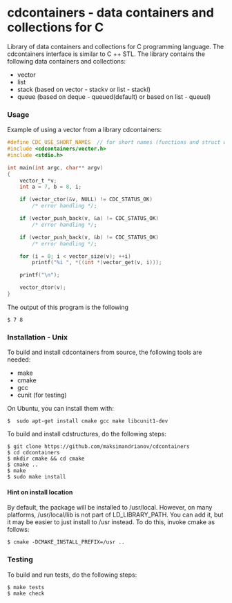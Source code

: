 # cdcontainers - data containers and collections for C

Library of data containers and collections for C programming language. The cdcontainers interface is similar to C ++ STL.
The library contains the following data containers and collections:
* vector
* list
* stack (based on vector - stackv or list - stackl)
* queue (based on deque - queued(default) or based on list - queuel)



### Usage

Example of using a vector from a library cdcontainers:

```c
#define CDC_USE_SHORT_NAMES  // for short names (functions and struct without prefix cdc_*)
#include <cdcontainers/vector.h>
#include <stdio.h>

int main(int argc, char** argv)
{
    vector_t *v;
    int a = 7, b = 8, i;

    if (vector_ctor(&v, NULL) != CDC_STATUS_OK)
        /* error handling */;

    if (vector_push_back(v, &a) != CDC_STATUS_OK)
        /* error handling */;

    if (vector_push_back(v, &b) != CDC_STATUS_OK)
        /* error handling */;

    for (i = 0; i < vector_size(v); ++i)
        printf("%i ", *((int *)vector_get(v, i)));

    printf("\n");

    vector_dtor(v);
}
```

The output of this program is the following

    $ 7 8

### Installation - Unix

To build and install cdcontainers from source, the following tools are needed:
* make
* cmake
* gcc
* cunit (for testing)

On Ubuntu, you can install them with:

    $  sudo apt-get install cmake gcc make libcunit1-dev

To build and install cdstructures, do the following steps:

    $ git clone https://github.com/maksimandrianov/cdcontainers
    $ cd cdcontainers
    $ mkdir cmake && cd cmake
    $ cmake ..
    $ make
    $ sudo make install

#### Hint on install location

By default, the package will be installed to /usr/local. However, on many platforms, /usr/local/lib is not part of LD_LIBRARY_PATH. You can add it, but it may be easier to just install to /usr instead. To do this, invoke cmake as follows:

    $ cmake -DCMAKE_INSTALL_PREFIX=/usr ..

### Testing

To build and run tests, do the following steps:

    $ make tests
    $ make check


